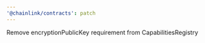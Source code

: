 ```yaml
---
'@chainlink/contracts': patch
---
```


Remove encryptionPublicKey requirement from CapabilitiesRegistry
